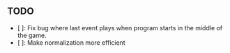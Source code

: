 ## TODO
- [ ]: Fix bug where last event plays when program starts in the middle of the game.
- [ ]: Make normalization more efficient
